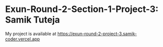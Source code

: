 # Exun-Round-2-Section-1-Project-3: Samik Tuteja
My project is available at https://exun-round-2-project-3.samik-coder.vercel.app
